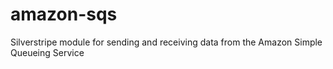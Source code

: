 # amazon-sqs
Silverstripe module for sending and receiving data from the Amazon Simple Queueing Service
